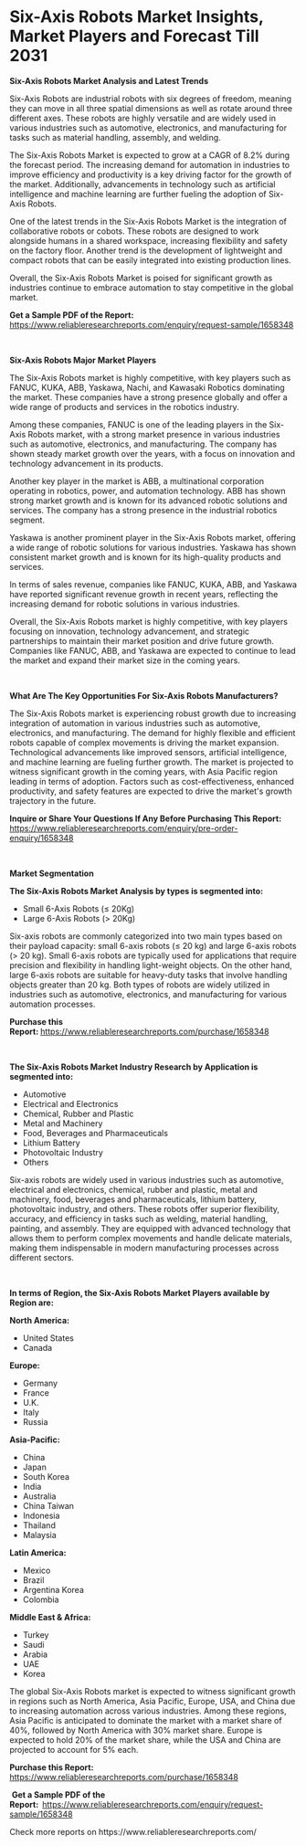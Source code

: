 <p><h1>Six-Axis Robots Market Insights, Market Players and Forecast Till 2031</h1></p><p><strong>Six-Axis Robots Market Analysis and Latest Trends</strong></p>
<p><p>Six-Axis Robots are industrial robots with six degrees of freedom, meaning they can move in all three spatial dimensions as well as rotate around three different axes. These robots are highly versatile and are widely used in various industries such as automotive, electronics, and manufacturing for tasks such as material handling, assembly, and welding.</p><p>The Six-Axis Robots Market is expected to grow at a CAGR of 8.2% during the forecast period. The increasing demand for automation in industries to improve efficiency and productivity is a key driving factor for the growth of the market. Additionally, advancements in technology such as artificial intelligence and machine learning are further fueling the adoption of Six-Axis Robots.</p><p>One of the latest trends in the Six-Axis Robots Market is the integration of collaborative robots or cobots. These robots are designed to work alongside humans in a shared workspace, increasing flexibility and safety on the factory floor. Another trend is the development of lightweight and compact robots that can be easily integrated into existing production lines.</p><p>Overall, the Six-Axis Robots Market is poised for significant growth as industries continue to embrace automation to stay competitive in the global market.</p></p>
<p><strong>Get a Sample PDF of the Report:&nbsp;</strong> <a href="https://www.reliableresearchreports.com/enquiry/request-sample/1658348">https://www.reliableresearchreports.com/enquiry/request-sample/1658348</a></p>
<p>&nbsp;</p>
<p><strong>Six-Axis Robots Major Market Players</strong></p>
<p><p>The Six-Axis Robots market is highly competitive, with key players such as FANUC, KUKA, ABB, Yaskawa, Nachi, and Kawasaki Robotics dominating the market. These companies have a strong presence globally and offer a wide range of products and services in the robotics industry.</p><p>Among these companies, FANUC is one of the leading players in the Six-Axis Robots market, with a strong market presence in various industries such as automotive, electronics, and manufacturing. The company has shown steady market growth over the years, with a focus on innovation and technology advancement in its products.</p><p>Another key player in the market is ABB, a multinational corporation operating in robotics, power, and automation technology. ABB has shown strong market growth and is known for its advanced robotic solutions and services. The company has a strong presence in the industrial robotics segment.</p><p>Yaskawa is another prominent player in the Six-Axis Robots market, offering a wide range of robotic solutions for various industries. Yaskawa has shown consistent market growth and is known for its high-quality products and services.</p><p>In terms of sales revenue, companies like FANUC, KUKA, ABB, and Yaskawa have reported significant revenue growth in recent years, reflecting the increasing demand for robotic solutions in various industries.</p><p>Overall, the Six-Axis Robots market is highly competitive, with key players focusing on innovation, technology advancement, and strategic partnerships to maintain their market position and drive future growth. Companies like FANUC, ABB, and Yaskawa are expected to continue to lead the market and expand their market size in the coming years.</p></p>
<p>&nbsp;</p>
<p><strong>What Are The Key Opportunities For Six-Axis Robots Manufacturers?</strong></p>
<p><p>The Six-Axis Robots market is experiencing robust growth due to increasing integration of automation in various industries such as automotive, electronics, and manufacturing. The demand for highly flexible and efficient robots capable of complex movements is driving the market expansion. Technological advancements like improved sensors, artificial intelligence, and machine learning are fueling further growth. The market is projected to witness significant growth in the coming years, with Asia Pacific region leading in terms of adoption. Factors such as cost-effectiveness, enhanced productivity, and safety features are expected to drive the market's growth trajectory in the future.</p></p>
<p><strong>Inquire or Share Your Questions If Any Before Purchasing This Report:</strong> <a href="https://www.reliableresearchreports.com/enquiry/pre-order-enquiry/1658348">https://www.reliableresearchreports.com/enquiry/pre-order-enquiry/1658348</a></p>
<p>&nbsp;</p>
<p><strong>Market Segmentation</strong></p>
<p><strong>The Six-Axis Robots Market Analysis by types is segmented into:</strong></p>
<p><ul><li>Small 6-Axis Robots (≤ 20Kg)</li><li>Large 6-Axis Robots (> 20Kg)</li></ul></p>
<p><p>Six-axis robots are commonly categorized into two main types based on their payload capacity: small 6-axis robots (≤ 20 kg) and large 6-axis robots (> 20 kg). Small 6-axis robots are typically used for applications that require precision and flexibility in handling light-weight objects. On the other hand, large 6-axis robots are suitable for heavy-duty tasks that involve handling objects greater than 20 kg. Both types of robots are widely utilized in industries such as automotive, electronics, and manufacturing for various automation processes.</p></p>
<p><strong>Purchase this Report:&nbsp;</strong><a href="https://www.reliableresearchreports.com/purchase/1658348">https://www.reliableresearchreports.com/purchase/1658348</a></p>
<p>&nbsp;</p>
<p><strong>The Six-Axis Robots Market Industry Research by Application is segmented into:</strong></p>
<p><ul><li>Automotive</li><li>Electrical and Electronics</li><li>Chemical, Rubber and Plastic</li><li>Metal and Machinery</li><li>Food, Beverages and Pharmaceuticals</li><li>Lithium Battery</li><li>Photovoltaic Industry</li><li>Others</li></ul></p>
<p><p>Six-axis robots are widely used in various industries such as automotive, electrical and electronics, chemical, rubber and plastic, metal and machinery, food, beverages and pharmaceuticals, lithium battery, photovoltaic industry, and others. These robots offer superior flexibility, accuracy, and efficiency in tasks such as welding, material handling, painting, and assembly. They are equipped with advanced technology that allows them to perform complex movements and handle delicate materials, making them indispensable in modern manufacturing processes across different sectors.</p></p>
<p>&nbsp;</p>
<p><strong>In terms of Region, the Six-Axis Robots Market Players available by Region are:</strong></p>
<p>
    <p> <strong> North America: </strong>
        <ul>
            <li>United States</li>
            <li>Canada</li>
        </ul>
        </p> 
    <p> <strong> Europe: </strong>
        <ul>
            <li>Germany</li>
            <li>France</li>
            <li>U.K.</li>
            <li>Italy</li>
            <li>Russia</li>
        </ul>
        </p> 
    <p> <strong> Asia-Pacific: </strong>
        <ul>
            <li>China</li>
            <li>Japan</li>
            <li>South Korea</li>
            <li>India</li>
            <li>Australia</li>
            <li>China Taiwan</li>
            <li>Indonesia</li>
            <li>Thailand</li>
            <li>Malaysia</li>
        </ul>
        </p> 
    <p> <strong> Latin America: </strong>
        <ul>
            <li>Mexico</li>
            <li>Brazil</li>
            <li>Argentina Korea</li>
            <li>Colombia</li>
        </ul>
        </p> 
    <p> <strong> Middle East & Africa: </strong>
        <ul>
            <li>Turkey</li>
            <li>Saudi</li>
            <li>Arabia</li>
            <li>UAE</li>
            <li>Korea</li>
        </ul>
    </p>
    </p>
<p><p>The global Six-Axis Robots market is expected to witness significant growth in regions such as North America, Asia Pacific, Europe, USA, and China due to increasing automation across various industries. Among these regions, Asia Pacific is anticipated to dominate the market with a market share of 40%, followed by North America with 30% market share. Europe is expected to hold 20% of the market share, while the USA and China are projected to account for 5% each.</p></p>
<p><strong>Purchase this Report: </strong><a href="https://www.reliableresearchreports.com/purchase/1658348">https://www.reliableresearchreports.com/purchase/1658348</a></p>
<p>&nbsp;<strong>Get a Sample PDF of the Report:&nbsp;&nbsp;</strong><a href="https://www.reliableresearchreports.com/enquiry/request-sample/1658348">https://www.reliableresearchreports.com/enquiry/request-sample/1658348</a></p>
<p><strong></strong></p>
<p>Check more reports on https://www.reliableresearchreports.com/</p>